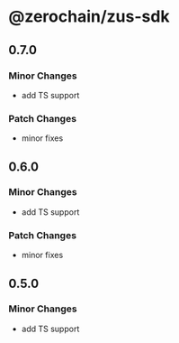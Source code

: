 # @zerochain/zus-sdk

## 0.7.0

### Minor Changes

- add TS support

### Patch Changes

- minor fixes

## 0.6.0

### Minor Changes

- add TS support

### Patch Changes

- minor fixes

## 0.5.0

### Minor Changes

- add TS support
